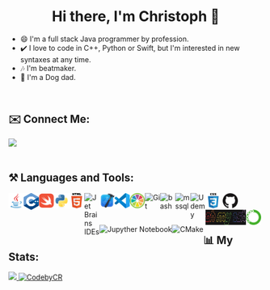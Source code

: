 <h1 align="center"> Hi there, I'm Christoph 👋 </h1>

- 😄 I'm a full stack Java programmer by profession.
- ✔️ I love to code in C++, Python or Swift, but I'm interested in new syntaxes at any time.
- 🎶 I'm beatmaker.
- 🐶 I'm a Dog dad. 

<br/>

  
## ✉️ Connect Me:  
<div > 
  <img src="https://img.shields.io/github/followers/CodebyCR.svg?style=social&label=My%20GitHub" 
       href="[https://github.com/CodebyCR](https://github.com/login?return_to=https%3A%2F%2Fgithub.com%2FCodebyCR)"/>
</div>
  
<br/>

## ⚒ Languages and Tools:
<!-- Java -->
<img align="left" alt="java" width="30" src="https://raw.githubusercontent.com/devicons/devicon/master/icons/java/java-original.svg" />

<!-- C++ -->
<img align="left" alt="C Plus Plus" width="30" src="/Images/c++.png" />
  
<!-- Swift -->
<img align="left" alt="swift" width="30" src="https://raw.githubusercontent.com/devicons/devicon/master/icons/swift/swift-original.svg"/> 

<!-- Python  -->
<img align="left" alt="python" width="30" src="https://raw.githubusercontent.com/devicons/devicon/master/icons/python/python-original.svg" />

<!-- HTML -->
<img align="left" alt="HTML5" width="30" src="https://raw.githubusercontent.com/github/explore/80688e429a7d4ef2fca1e82350fe8e3517d3494d/topics/html/html.png" />

<!-- CSS -->
<img alt="CSS3" width="30" src="https://raw.githubusercontent.com/github/explore/80688e429a7d4ef2fca1e82350fe8e3517d3494d/topics/css/css.png" />

<!-- align="left"-->


<!-- Intellij -->
<img align="left" alt="Jet Brains IDEs" width="30" src="https://www.vectorlogo.zone/logos/jetbrains/jetbrains-icon.svg" />

<!-- Eclipse 
@depricated
<img align="left" alt="Eclipse" width="30" src="https://www.vectorlogo.zone/logos/eclipse/eclipse-icon.svg" />
-->

<!-- Xcode -->
<img align="left" alt="XCode" width="30" src="/Images/xcode.png" />

<!-- VS Code -->
<img align="left" alt="Visual Studio Code" width="30" src="https://raw.githubusercontent.com/github/explore/80688e429a7d4ef2fca1e82350fe8e3517d3494d/topics/visual-studio-code/visual-studio-code.png" />

<!-- Juce -->
<img align="left" alt="Juce" width="30" src="/Images/juce.png" />

<!-- GIT -->
<img align="left" alt="Git" width="30" src="https://www.vectorlogo.zone/logos/git-scm/git-scm-icon.svg" /> 

<!-- GITHub -->
<img alt="GitHub" width="30" src="https://raw.githubusercontent.com/github/explore/78df643247d429f6cc873026c0622819ad797942/topics/github/github.png" />


<!-- Bash -->
<img align="left" alt="bash" width="30" src="https://www.vectorlogo.zone/logos/gnu_bash/gnu_bash-icon.svg" /> 

<!-- MS SQL -->
<img align="left"  alt="mssql" width="30px" src="https://www.svgrepo.com/show/303229/microsoft-sql-server-logo.svg"/>
 
 <!-- Udemy -->
<img align="left"  alt="Udemy" width="30px" src="https://www.vectorlogo.zone/logos/udemy/udemy-icon.svg"/>

<!-- ZSH -->
<img align="left" alt="zsh" width="80" height="30" src="/Images/oh-my-zsh.jpg" />  

<!-- Anaconda -->
<img align="left" alt="Anaconda" height="30" src="/Images/anaconda.png" />

<!-- Jupyther Notebook -->
<img align="left" alt="Jupyther Notebook" height="30" src="https://www.vectorlogo.zone/logos/jupyter/jupyter-icon.svg" />

<!-- CMake -->
<img align="left" alt="CMake" height="30" src="https://www.vectorlogo.zone/logos/cmake/cmake-icon.svg" />
  
<!-- Terminal 
<img align="left" alt="Terminal" width="30" src="https://raw.githubusercontent.com/github/explore/80688e429a7d4ef2fca1e82350fe8e3517d3494d/topics/terminal/terminal.png" />

<img src="https://www.vectorlogo.zone/logos/dartlang/dartlang-icon.svg" alt="dart" width="30" /> 
  
<img src="https://www.vectorlogo.zone/logos/flutterio/flutterio-icon.svg" alt="flutter" width="30" /> 

 Tensorflow
<img src="https://www.vectorlogo.zone/logos/tensorflow/tensorflow-icon.svg" alt="tensorflow" width="30" /> </a>

-->  
  
<br/>
<br/>


## 📊  My Stats:
<div>
  <a href="https://github.com/CodebyCR">
  <img height="180em" src="https://github-readme-stats.vercel.app/api?username=CodebyCR&count_private=false&theme=prussian&show_icons=true"/>
  <!--
  <img height="180em" src="https://github-readme-stats.vercel.app/api/top-langs/?username=CodebyCR&layout=compact&langs_count=8&theme=prussian&hide=jupyter notebook"/>
  -->
   <img  alt="CodebyCR" height="180em" src="https://github-readme-stats.vercel.app/api/top-langs?username=CodebyCR&layout=compact&langs_count=8&theme=prussian&hide=html,css"/>
</div>

<!--
Markdown Cheate Sheet:
https://www.markdownguide.org/cheat-sheet


https://github.com/IonicaBizau/github-profile-languages
<a  src="https://ionicabizau.github.io/github-profile-languages/api.html?CodebyCR" />
-->
